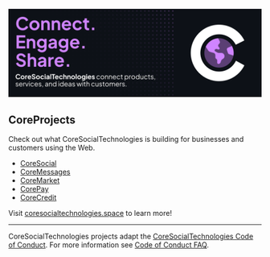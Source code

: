 [![CoreSocialSpace](https://github.com/CoreSocialTechnologies/.github/blob/main/images/master_banner_new.png)](https://coresocialtechnologies.space)

## CoreProjects
Check out what CoreSocialTechnologies is building for businesses and customers using the Web.

* [CoreSocial](https://coresocial.space)
* [CoreMessages](https://coremessages.space)
* [CoreMarket](https://coremarket.space)
* [CorePay](https://corepay.space)
* [CoreCredit](https://corecredit.space)

Visit [coresocialtechnologies.space](https://coresocialtechnologies.space) to learn more!

----

CoreSocialTechnologies projects adapt the [CoreSocialTechnologies Code of Conduct](https://coresocialtechnologies.space/codeofconduct/). For more information see [Code of Conduct FAQ](https://coresocialtechnologies.space/codeofconduct/faq/).
